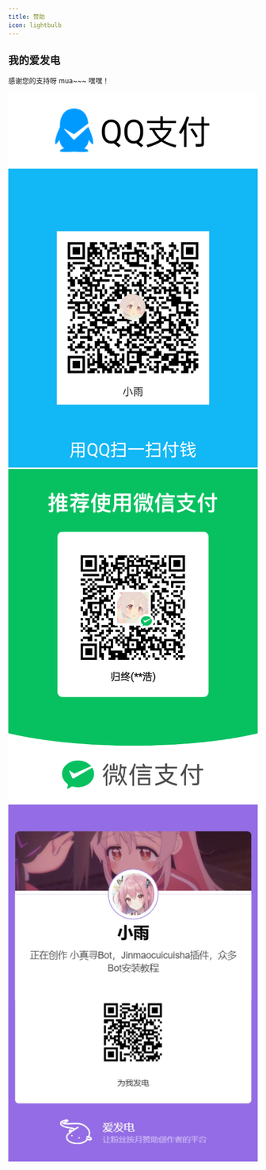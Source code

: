 ```yaml
---
title: 赞助
icon: lightbulb
---
```


## 我的爱发电

感谢您的支持呀 mua~~~ 嘿嘿！

![sponsor](./img/QQ.png)
![sponsor](./img/微信.png)
![sponsor](./img/爱发电.png)
